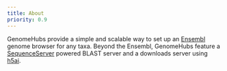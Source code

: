 ```yaml
---
title: About
priority: 0.9
---
```


GenomeHubs provide a simple and scalable way to set up an [Ensembl](http://www.ensembl.org) genome browser for any taxa. Beyond the Ensembl,
GenomeHubs feature a [SequenceServer](http://www.sequenceserver.com) powered BLAST server and a downloads server using [h5ai](https://larsjung.de/h5ai/).
